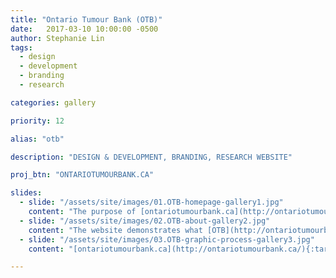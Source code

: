 ```yaml
---
title: "Ontario Tumour Bank (OTB)"
date:   2017-03-10 10:00:00 -0500
author: Stephanie Lin
tags:
  - design
  - development
  - branding
  - research

categories: gallery

priority: 12

alias: "otb"

description: "DESIGN & DEVELOPMENT, BRANDING, RESEARCH WEBSITE"

proj_btn: "ONTARIOTUMOURBANK.CA"

slides:
  - slide: "/assets/site/images/01.OTB-homepage-gallery1.jpg"
    content: "The purpose of [ontariotumourbank.ca](http://ontariotumourbank.ca/){:target=\"_blank\"} is to provide cancer researchers with a diverse selection of high-quality tumour-related biospecimens. This OICR project is highly visible, so the website is the most critical communication tool for potential researchers who are searching for cancer-related biospecimen resources and services online."
  - slide: "/assets/site/images/02.OTB-about-gallery2.jpg"
    content: "The website demonstrates what [OTB](http://ontariotumourbank.ca/){:target=\"_blank\"} offers to researchers as well as highlights their promises of quality assurance and diversity of biospecimens."
  - slide: "/assets/site/images/03.OTB-graphic-process-gallery3.jpg"
    content: "[ontariotumourbank.ca](http://ontariotumourbank.ca/){:target=\"_blank\"} allows researchers to request samples and provide feedback to [OTB](http://ontariotumourbank.ca/){:target=\"_blank\"}. We created an easy to follow graphical process to guide researchers through the sample request process."

---
```

